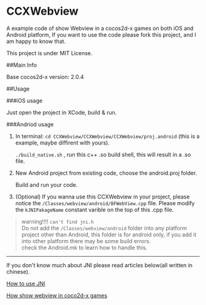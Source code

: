 CCXWebview
==========

A example code of show Webview in a cocos2d-x games on both iOS and Android platform, 
If you want to use the code please fork this project, and I am happy to know that.

This project is under MIT License.

##Main Info

Base cocos2d-x version: 2.0.4

##Usage

###iOS usage

Just open the project in XCode, build & run.

###Andriod usage

1. In terminal: 
	`cd CCXWebview/CCXWebview/CCXWebview/proj.android`
	(this is a example, maybe diffirent with yours).
	
	`./build_native.sh`	, run this c++ .so build shell, this will result in a .so file.
	
2. New Android project from existing code, choose the android.proj folder.
	
	Build and run your code.

3. (Optional) If you wanna use this CCXWebview in your project, please notice the `/Classes/webview/android/BFWebView.cpp` file. Please modify the `kJNIPakageName` constant varible on the top of this .cpp file.
> warning!!!!   `can't find jni.h`  
> Do not add the `/Classes/webview/android` folder into any platform project other than Android, this folder is for android only, if you add it into other platform there may be some build errors.  
> check the Android.mk to learn how to handle this.


---
If you don't know much about JNI please read articles below(all written in chinese).

[How to use JNI](http://blog.go3k.org/jni0/)


[How show webview in coco2d-x games](http://blog.go3k.org/cocos2dx-add-webview/)
